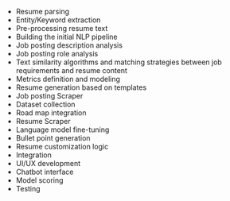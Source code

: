 - Resume parsing
- Entity/Keyword extraction
- Pre-processing resume text
- Building the initial NLP pipeline
- Job posting description analysis
- Job posting role analysis
- Text similarity algorithms and matching strategies between job requirements and resume content
- Metrics definition and modeling
- Resume generation based on templates
- Job posting Scraper
- Dataset collection
- Road map integration
- Resume Scraper
- Language model fine-tuning
- Bullet point generation
- Resume customization logic
- Integration
- UI/UX development
- Chatbot interface
- Model scoring
- Testing
